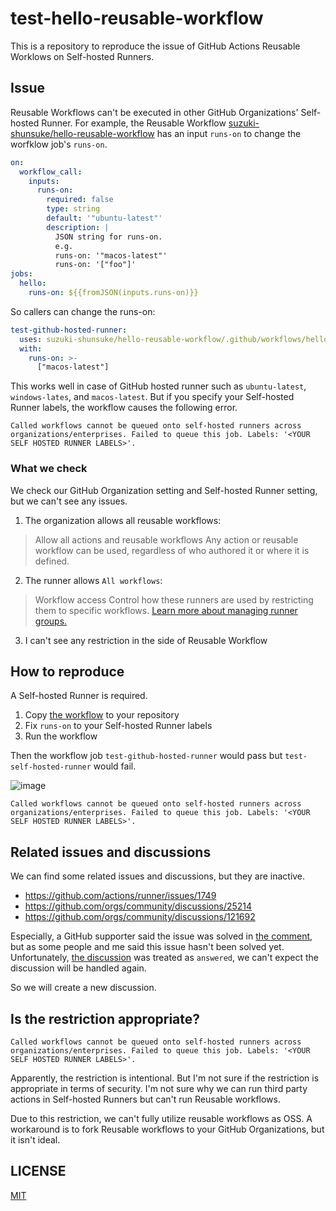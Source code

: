 # test-hello-reusable-workflow

This is a repository to reproduce the issue of GitHub Actions Reusable Worklows on Self-hosted Runners.

## Issue

Reusable Workflows can't be executed in other GitHub Organizations' Self-hosted Runner.
For example, the Reusable Workflow [suzuki-shunsuke/hello-reusable-workflow](https://github.com/suzuki-shunsuke/hello-reusable-workflow/blob/4d45c8dba568207710036908955f0608be508320/.github/workflows/hello.yaml) has an input `runs-on` to change the worfklow job's `runs-on`.

```yaml
on:
  workflow_call:
    inputs:
      runs-on:
        required: false
        type: string
        default: '"ubuntu-latest"'
        description: |
          JSON string for runs-on.
          e.g.
          runs-on: '"macos-latest"'
          runs-on: '["foo"]'
jobs:
  hello:
    runs-on: ${{fromJSON(inputs.runs-on)}}
```

So callers can change the runs-on:

```yaml
test-github-hosted-runner:
  uses: suzuki-shunsuke/hello-reusable-workflow/.github/workflows/hello.yaml@4d45c8dba568207710036908955f0608be508320
  with:
    runs-on: >-
      ["macos-latest"]
```

This works well in case of GitHub hosted runner such as `ubuntu-latest`, `windows-lates`, and `macos-latest`.
But if you specify your Self-hosted Runner labels, the workflow causes the following error.

```
Called workflows cannot be queued onto self-hosted runners across organizations/enterprises. Failed to queue this job. Labels: '<YOUR SELF HOSTED RUNNER LABELS>'.
```

### What we check

We check our GitHub Organization setting and Self-hosted Runner setting, but we can't see any issues.

1. The organization allows all reusable workflows:

> Allow all actions and reusable workflows
> Any action or reusable workflow can be used, regardless of who authored it or where it is defined.

2. The runner allows `All workflows`:

> Workflow access
> Control how these runners are used by restricting them to specific workflows. [Learn more about managing runner groups.](https://docs.github.com/en/actions/hosting-your-own-runners/managing-self-hosted-runners/managing-access-to-self-hosted-runners-using-groups#changing-what-workflows-can-access-a-runner-group)

3. I can't see any restriction in the side of Reusable Workflow

## How to reproduce

A Self-hosted Runner is required.

1. Copy [the workflow](.github/workflows/test.yaml) to your repository
1. Fix `runs-on` to your Self-hosted Runner labels
1. Run the workflow

Then the workflow job `test-github-hosted-runner` would pass but `test-self-hosted-runner` would fail.

![image](https://github.com/user-attachments/assets/2a8a549a-3364-4b86-875f-7e3b336454e8)

```
Called workflows cannot be queued onto self-hosted runners across organizations/enterprises. Failed to queue this job. Labels: '<YOUR SELF HOSTED RUNNER LABELS>'.
```

## Related issues and discussions

We can find some related issues and discussions, but they are inactive.

- https://github.com/actions/runner/issues/1749
- https://github.com/orgs/community/discussions/25214
- https://github.com/orgs/community/discussions/121692

Especially, a GitHub supporter said the issue was solved in [the comment](https://github.com/orgs/community/discussions/25214#discussioncomment-3246886), but as some people and me said this issue hasn't been solved yet.
Unfortunately, [the discussion](https://github.com/orgs/community/discussions/25214) was treated as `answered`, we can't expect the discussion will be handled again.

So we will create a new discussion.

## Is the restriction appropriate?

```
Called workflows cannot be queued onto self-hosted runners across organizations/enterprises. Failed to queue this job. Labels: '<YOUR SELF HOSTED RUNNER LABELS>'.
```

Apparently, the restriction is intentional.
But I'm not sure if the restriction is appropriate in terms of security.
I'm not sure why we can run third party actions in Self-hosted Runners but can't run Reusable workflows.

Due to this restriction, we can't fully utilize reusable workflows as OSS.
A workaround is to fork Reusable workflows to your GitHub Organizations, but it isn't ideal.

## LICENSE

[MIT](LICENSE)
